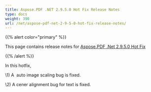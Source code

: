 ```yaml
---
title: Aspose.PDF .NET 2.9.5.0 Hot Fix Release Notes
type: docs
weight: 390
url: /net/aspose-pdf-net-2-9-5-0-hot-fix-release-notes/
---
```


{{% alert color="primary" %}} 

This page contains release notes for [Aspose.PDF .Net 2.9.5.0 Hot Fix](http://www.aspose.com/downloads/pdf/net/new-releases/aspose.pdf-.net-2.9.5.0-hot-fix/)

{{% /alert %}} 

In this hotfix,

\1) A  auto image scaling bug is fixed.

\2) A cener alignment bug for text is fixed.


